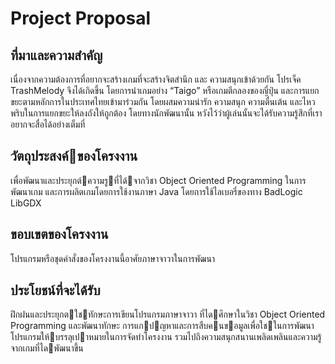 # Project Proposal
## ที่มาและความสําคัญ
เนื่องจากความต้องการที่อยากจะสร้างเกมที่จะสร้างจิตสำนึก และ ความสนุกเข้าด้วยกัน โปรเจ็ค TrashMelody จึงได้เกิดขึ้น โดยการนำเกมอย่าง “Taigo” หรือเกมตีกลองของญี่ปุ่น และการแยกขยะตามหลักการในประเทศไทยเข้ามาร่วมกัน โดยผสมความน่ารัก ความสนุก ความตื่นเต้น และไหวพริบในการแยกขยะให้ลงถังให้ถูกต้อง โดยทางนักพัฒนานั้น หวังไว้ว่าผู้เล่นนั้นจะได้รับความรู้สึกที่เราอยากจะสื่อได้อย่างเต็มที่

## วัตถุประสงค์ของโครงงาน
เพื่อพัฒนาและประยุกต์ความรูที่ได้จากวิชา Object Oriented Programming ในการพัฒนาเกม และการผลิตเกมโดยการใช้งานภาษา Java โดยการใช้ไลเบอรี่ของทาง BadLogic LibGDX

## ขอบเขตของโครงงาน
โปรแกรมหรือชุดคําสั่งของโครงงานนี้อาศัยภาษาจาวาในการพัฒนา

## ประโยชน์ที่จะได้รับ
 ฝึกฝนและประยุกตใชทักษะการเขียนโปรแกรมภาษาจาวา ที่ไดศึกษาในวิชา Object Oriented Programming และพัฒนาทักษะ การแกปญหาและการสืบคนขอมูลเพื่อใชในการพัฒนาโปรแกรมให้บรรลุเปาหมายในการจัดทําโครงงาน รวมไปถึงความสนุกสนานเพลิดเพลินและความรู้จากเกมที่ไดพัฒนาขึ้น
